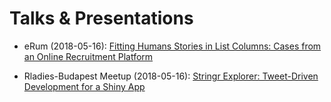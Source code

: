 # Talks & Presentations

- eRum (2018-05-16): [Fitting Humans Stories in List Columns: Cases from an Online Recruitment Platform](https://speakerdeck.com/omaymas/fitting-humans-stories-in-list-columns-erum)

- Rladies-Budapest Meetup (2018-05-16): [Stringr Explorer: Tweet-Driven Development for a Shiny App](https://github.com/OmaymaS/talks_and_presentations/tree/master/meetup_rladies_budapest)
